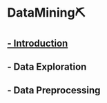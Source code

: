 # DataMining⛏
## [- Introduction](./Process/ch1/Introduction.md)
## - Data Exploration
## - Data Preprocessing